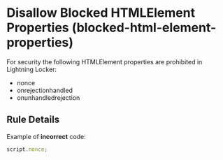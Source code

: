 # Disallow Blocked HTMLElement Properties (blocked-html-element-properties)

For security the following HTMLElement properties are prohibited in Lightning Locker:
-   nonce
-   onrejectionhandled
-   onunhandledrejection

## Rule Details

Example of **incorrect** code:

```js
script.nonce;
```
